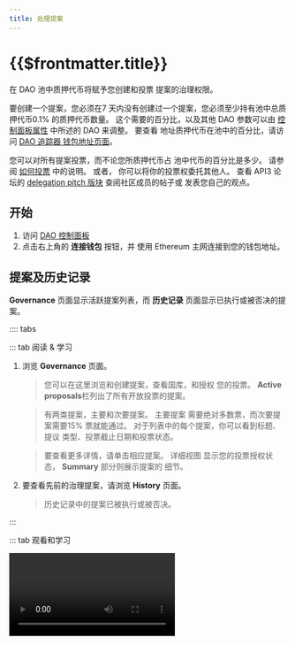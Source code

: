 ```yaml
---
title: 处理提案
---
```


# {{$frontmatter.title}}

<TocHeader /> <TOC class="table-of-contents" :include-level="[2,3]" />

在 DAO 池中质押代币将赋予您创建和投票 提案的治理权限。

要创建一个提案，您必须在7 天内没有创建过一个提案，您必须至少持有池中总质押代币0.1% 的质押代币数量。 这个需要的百分比，以及其他 DAO 参数可以由 [控制面板属性](../contract-architecture/dashboard-attributes.md) 中所述的 DAO 来调整。 要查看 地址质押代币在池中的百分比，请访问 [DAO 追踪器 钱包地址页面](https://enormous.cloud/dao/api3/tracker/wallets)。

您可以对所有提案投票，而不论您所质押代币占 池中代币的百分比是多少。 请参阅 [如何投票](voting.md) 中的说明。 或者， 你可以将你的投票权委托其他人。 查看 API3 论坛的 [delegation pitch 版块](https://forum.api3.org/c/delegation-pitch/7) 查阅社区成员的帖子或 发表您自己的观点。

## 开始

1. 访问 [DAO 控制面板](https://api3.eth.link/)
2. 点击右上角的 **连接钱包** 按钮，并 使用 Ethereum 主网连接到您的钱包地址。

<!-------------------------->

## 提案及历史记录

**Governance** 页面显示活跃提案列表，而 **历史记录** 页面显示已执行或被否决的提案。

:::: tabs

::: tab 阅读 & 学习

1. 浏览 **Governance** 页面。

   > 您可以在这里浏览和创建提案，查看国库，和授权 您的投票。 **Active proposals**栏列出了所有开放投票的提案。

   > 有两类提案，主要和次要提案。 主要提案 需要绝对多数票，而次要提案需要15% 票就能通过。 对于列表中的每个提案，你可以看到标题、提议 类型、投票截止日期和投票状态。

   > 要查看更多详情，请单击相应提案。 详细视图 显示您的投票授权状态， **Summary** 部分则展示提案的 细节。

2. 要查看先前的治理提案，请浏览 **History** 页面。

   > 历史记录中的提案已被执行或被否决。

:::

::: tab 观看和学习

<Video src="https://www.youtube.com/embed/k0XEkJtWAGk">

:::

::::

<!-------------------------->

## 创建提案

提案是DAO治理的一个重要部分，可用来资助DAO 项目或批准DAO级别的决定，如更新质押目标的决定。

创建提案的步骤是：

1. (推荐）在API3论坛发表观点检查帖子（[sentiment check post](https://forum.api3.org/t/sentiment-check-template/56)）宣传你的观点并收集反馈意见。 一般来说，在论坛上得到社区参与的观点更有可能在成为正式提案后通过。
2. 在 API3 论坛上创建正式提案帖子（[official proposal post](https://forum.api3.org/t/api3-dao-example-proposal-template/52)）。 这里面应该包含一个[托管在IPFS的提案描述](#using-ipfs-for-proposals)的链接。
3. 在收到上述步骤的反馈后，使用下面描述的 DAO控制面板创建一个正式提案。
4. 在正式提案论坛中提供一个与此提案相关的链接， 让社区成员能直接通过链接投票。

  <!--**Proposal Types**

  In general, a proposal type of _Primary_ has a larger treasury and more permissions but has more stringent voting settings than a _Secondary_ type. For a technical breakdown of the different permissions granted to the DAO's proposal types (and corresponding Agents) see this [README](https://github.com/api3dao/api3-dao/blob/develop/packages/dao/README.md#permissions).
  -->

#### 重要提示

::: tip 公开地址和ENS名称

对于公开地址，使用一些 字母大写的地址校验和版本。 将您的地址复制到etherscan获取 其校验和值。 ENS名称是允许的。 查看 [使用ENS名称](proposals.md#using-ens-names) 部分.

:::

::: tip USDC精度

USDC 使用小数点后6位精度，而其他许多ERC20 代币使用的精度为小数点后18位。 在相应金额之后乘以1000000。

:::

使用 DAO 控制面板创建一个新提案：

:::: tabs

::: tab 阅读 & 学习

1. 点击Governance页面上的**New Proposal** （新建提案）按钮。

2. 在提案表单上选择 **Proposal Type** （提案类型）。

   > 提案可以分为 _主要Primary_ 或 _次要Secondary_ 表决 类型。 这两种类型可以访问单独的国库，拥有不同的 投票设置，并且有不同的权限更改合约 设置。 对于授予DAO的提案类型(和对应的代理) 的不同权限的技术分类，请查看 [README](https://github.com/api3dao/api3-dao/blob/develop/packages/dao/README.md#permissions)部分。

3. 输入描述性的 **标题**.。

   > 标题将出现在 Governance页面上，用于标识 提案。 一个很好的描述性标题将有助于他人浏览提案 列表。

4. 详细**描述**提案细节

   > 描述可以输入文字，也可以考虑使用托管 在IPFS 上的 PDF 文件。 查看 [使用IPFS 提案](proposals.md#using-ipfs-for-proposals) 部分。 还可以考虑在论坛上添加一个链接，链接到您在论坛供社区讨论的帖子。

5. 输入 **目标合约**地址。

   > 这是合约要调用的地址。 例如，通常使用 的 USDC 合约地址是
   <code style="overflow-wrap: break-word;">0xA0b86991c6218b36c1d19D4a2e9Eb0cE3606eB48</code>。

6. 输入 **合约签名**。

   > 定义合约调用函数的签名。 对于上面提到的 USDC合约地址，使用 `transfer(address,uint256)`函数。 <span style="color:orange">不要在签名中使用任何 空格、上标、下标或其他。</span>

7. 输入 **ETH 值**。

   > 如果目标函数不是 `可支付的` ，您可以使用0。

8. 输入参数 **Parameters**  用于满足目标合约函数的 签名。

   > 参数必须以 JSON 数组格式提供，值为 stringied。 
   > 
   > ```json
   >    ["0xF4EB52Cf9D31a...d1663d78dDE9", "4999990000"]
   > ```

   在上面的例子中， 代理(主要或次要)将 调用USDC 合约(`0xA0b86991c6218b36c1d19D4a2e9Eb0cE3606eB48`)发送499, 99 USDC 到 地址`0xF4EB52Cf9D31a...d1663d78dDEE9`。 请注意， `transfer(address,uint256)` 将代币从发送者转到指定的 地址，其中要求USDC由代理的账户提供。

9. 准备就绪后，点击页面底部的**Create** 按钮进行创建。

   > 然后将该提案列入提案清单就可付诸投票表决。

:::

::: tab 观看 & 学习

<Video src="https://www.youtube.com/embed/XO1iA3wSYMQ">

:::

::::

## 执行提案

<!-- The following is the older version of execution rules. This was not
very accurate, see PR: AN384 proposals #516.

A proposal is ready for execution if:

1. The proposal hasn't already been executed, and
2. greater than 50% of all voting power has voted "yes" on the proposal,

OR

1. The proposal hasn't already been executed, and
2. the proposal's voting period has ended, and
3. the total "yes" vote exceeds the "no" vote, and
4. at least 50% (for Primary voting app proposals) or 15% (for Secondary voting
   app proposals) of all voting power has voted "yes" on the proposal.

Once a proposal has satisfied either set of criteria, anyone can send a
transaction executing it using the Execute button that appears on its details
page, as shown below:
-->

提案可以执行的条件是：

1. 该提案尚未被执行，并且
2. 该提案的投票期已经结束，并且
3. "yes"的总票数超过"no"的票数；和
4. (对于次要提案)至少15%的投票权对提案投了 "yes"。

主要类型的提案通过需要50%以上的投票权投“yes”。 一旦 50%的投票权投了"赞成"，主要和次要类型提案就都会立即执行。
> <p align="left">
>  <img src="../figures/dashboard/executable-proposal.png" width="400" />
> </p>
## 使用ENS名称

鼓励使用 [ENS 应用程序](https://app.ens.domains/) 注册一个 名称并将其关联到您的 Ethereum 账户。 然后，在输入您的 提案参数时，您可以使用此 ENS 名称而不是钱包地址。 在进行交互创建提案之前。 DAO 控制面板 将查找ENS 名称指向的地址，并在提案使用原始的 地址。 因此，在这个查找操作之后，改变 ENS 名称所指向的地址 **不会**对该提案产生影响。

为了让投票人在提案详情页上看到你的ENS名称而不是原始地址，你必须使用 [ENS应用程序](https://app.ens.domains/)设置一个指向你的ENS名称的反向记录（也就是说，你需要让你的原始地址指向ENS名称）。 如果您的提案通过 `transfer(address,uint256)`   调用ERC20 代币合约，其中 `address` 为 一个 _多重签名_ 钱包地址, 您可以 [通过多重签名设置反向记录](https://medium.com/the-ethereum-name-service/you-can-now-manage-ens-names-with-gnosis-safe-9ddcb7e6c4ac) 。 请查阅[this proposal](https://api3.eth.link/#/history/secondary-6) 中的示例。

## 使用IPFS处理提案

考虑这个用例：您在 [API3 论坛](https://forum.api3.org/) 上发布一个可能的提案。 你收到积极的反馈，然后决定使用DAO控制面板正式创建提案。 在提案 描述的文字中，您需要提供一个回到论坛的链接，这样人们可以再次看到 这个提案细节。 投票者如何知道提案跟他们先前在论坛上读过的同一提案 内容完全相同？ 使用IPFS可以很方便通过哈希值对内容进行寻址，因为你对你的提案所做的任何改变都会改变它的哈希值。

![image](../assets/images/ipfs-proposals.png)

在 IPFS 上托管一个提案描述：

1. 创建 PDF 版本的提案。
2. 将 PDF 上传到 [Fleek](https://fleek.co) 或您首选的 IPFS 主机 提供商。 要使用Fleek，创建一个免费的基本帐户，并在存储（Storage）页面上使用 上传（Upload ）工具。 Fleek将提供PDF文件的 IPFS哈希值, 例如:
   <code style="overflow-wrap: break-word;">bafybeifl4prxv75fgumtjh4ovklfkp7zzt7dwkl4xmndv37gtcalwpam2u</code>.
3. 如果使用 Fleek，则将哈希值添加到 `https://ipfs.fleek.co/ipfs/`。 然后上述哈希值的 URL：

   > <a style="overflow-wrap: break-word;" target="_blank"
   >  href="https://ipfs.fleek.co/ipfs/bafybeifl4prxv75fgumtjh4ovklfkp7zzzt7dwkl4xmndv37gtcalwpam2u">
   > https://ipfs.flek.co/ipfs/bafybeifl4prxv75fgumtjh4ovklfkp7zpt7dwkl4xmndv37gtcalwpam2u
> </a>
4. 将URL添加到您的论坛帖子中，然后添加到您的 DAO 控制面板的提案描述栏。

请记住，投票人在 DAO 控制面板提案描述 中看到的 URL 是最终版的，应该与论坛上的 URL 匹配。

**更新PDF**

在使用 DAO 控制面板创建正式提案之前，您可以更新您的 PDF 文件。 首先，将新版本上传到您的 IPFS 提供商；既然 内容已经改变，它将得到一个新的哈希值。 接下来，在你的论坛 帖子中更新链接。 最后，使用 DAO 控制面板创建一个新提案： 由于该提案描述栏中包含了IPFS的哈希值链接，该PDF应该被认为是最终的，此时在论坛中改变哈希值链接会给投票人提醒作用。
